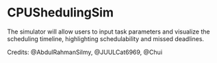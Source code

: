 # CPUShedulingSim
The simulator will allow users to input task parameters and visualize the scheduling timeline, highlighting schedulability and missed deadlines.

Credits: @AbdulRahmanSilmy, @JUULCat6969, @Chui
